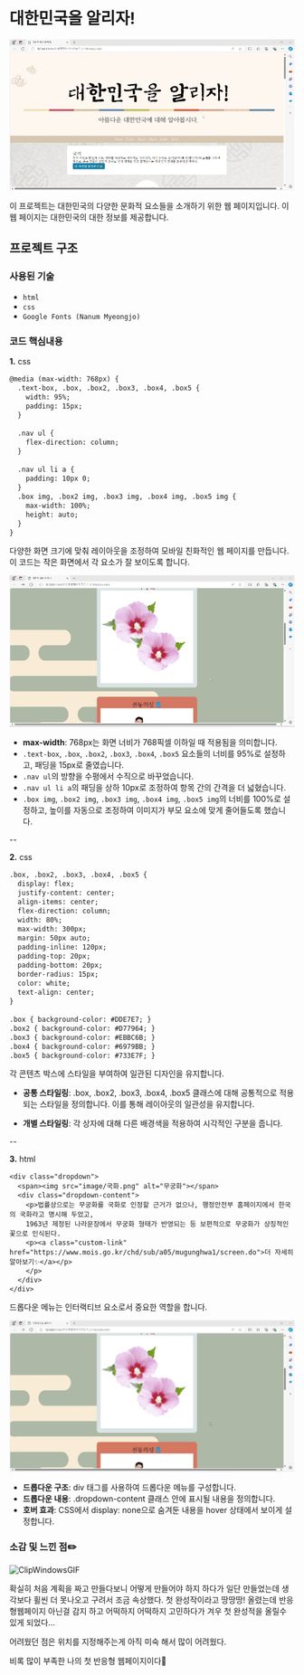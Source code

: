 # 대한민국을 알리자!
![gif(1)](https://github.com/junhee23314/web/blob/main/%EB%B0%98%EC%9D%91%ED%98%95%EC%9B%B9%ED%8E%98%EC%9D%B4%EC%A7%80%EB%A7%8C%EB%93%A4%EA%B8%B0_21106/gif(1).gif)

이 프로젝트는 대한민국의 다양한 문화적 요소들을 소개하기 위한 웹 페이지입니다. 이 웹 페이지는 대한민국의 대한 정보를 제공합니다.

## 프로젝트 구조


### 사용된 기술

- `html`
- `css`
- `Google Fonts (Nanum Myeongjo)`

### 코드 핵심내용

**1.** css
```
@media (max-width: 768px) {
  .text-box, .box, .box2, .box3, .box4, .box5 {
    width: 95%;
    padding: 15px;
  }

  .nav ul {
    flex-direction: column;
  }

  .nav ul li a {
    padding: 10px 0;
  }
  .box img, .box2 img, .box3 img, .box4 img, .box5 img {
    max-width: 100%;
    height: auto;
  }
}

```
다양한 화면 크기에 맞춰 레이아웃을 조정하여 모바일 친화적인 웹 페이지를 만듭니다. 이 코드는 작은 화면에서 각 요소가 잘 보이도록 합니다.

![gif(3)](https://github.com/junhee23314/web/blob/main/%EB%B0%98%EC%9D%91%ED%98%95%EC%9B%B9%ED%8E%98%EC%9D%B4%EC%A7%80%EB%A7%8C%EB%93%A4%EA%B8%B0_21106/gif(3).gif)
- **max-width**: 768px는 화면 너비가 768픽셀 이하일 때 적용됨을 의미합니다.
- `.text-box`, `.box`, `.box2`, `.box3`, `.box4`, `.box5` 요소들의 너비를 95%로 설정하고, 패딩을 15px로 줄였습니다.
- `.nav ul`의 방향을 수평에서 수직으로 바꾸었습니다.
- `.nav ul li a`의 패딩을 상하 10px로 조정하여 항목 간의 간격을 더 넓혔습니다.
- `.box img`, `.box2 img`, `.box3 img`, `.box4 img`, `.box5 img`의 너비를 100%로 설정하고, 높이를 자동으로 조정하여 이미지가 부모 요소에 맞게 줄어들도록 했습니다.

--

**2.** css
```
.box, .box2, .box3, .box4, .box5 {
  display: flex;
  justify-content: center;
  align-items: center;
  flex-direction: column;
  width: 80%;
  max-width: 300px;
  margin: 50px auto;
  padding-inline: 120px;
  padding-top: 20px;
  padding-bottom: 20px;
  border-radius: 15px;
  color: white;
  text-align: center;
}

.box { background-color: #DDE7E7; }
.box2 { background-color: #D77964; }
.box3 { background-color: #EBBC6B; }
.box4 { background-color: #6979BB; }
.box5 { background-color: #733E7F; }

```
각 콘텐츠 박스에 스타일을 부여하여 일관된 디자인을 유지합니다.

- **공통 스타일링**: .box, .box2, .box3, .box4, .box5 클래스에 대해 공통적으로 적용되는 스타일을 정의합니다. 이를 통해 레이아웃의 일관성을 유지합니다.

- **개별 스타일링**: 각 상자에 대해 다른 배경색을 적용하여 시각적인 구분을 줍니다.

--

**3.** html
```
<div class="dropdown">
  <span><img src="image/국화.png" alt="무궁화"></span>
  <div class="dropdown-content">
    <p>법률상으로는 무궁화를 국화로 인정할 근거가 없으나, 행정안전부 홈페이지에서 한국의 국화라고 명시해 두었고,
    1963년 제정된 나라문장에서 무궁화 형태가 반영되는 등 보편적으로 무궁화가 상징적인 꽃으로 인식된다.
    <p><a class="custom-link" href="https://www.mois.go.kr/chd/sub/a05/mugunghwa1/screen.do">더 자세히 알아보기✨</a></p>
    </p>
  </div>
</div>

```
드롭다운 메뉴는 인터랙티브 요소로서 중요한 역할을 합니다.

![gif(4)](https://github.com/junhee23314/web/blob/main/%EB%B0%98%EC%9D%91%ED%98%95%EC%9B%B9%ED%8E%98%EC%9D%B4%EC%A7%80%EB%A7%8C%EB%93%A4%EA%B8%B0_21106/gif(4).gif)
- **드롭다운 구조**: div 태그를 사용하여 드롭다운 메뉴를 구성합니다.
- **드롭다운 내용**: .dropdown-content 클래스 안에 표시될 내용을 정의합니다.
- **호버 효과**: CSS에서 display: none으로 숨겨둔 내용을 hover 상태에서 보이게 설정합니다.


### 소감 및 느낀 점✏️
![ClipWindowsGIF](https://github.com/junhee23314/Let-s-promote-Korea/assets/127848243/8269a124-68b8-44c5-94d6-1b3f103f0c89)

확실히 처음 계획을 짜고 만들다보니 어떻게 만들어야 하지 하다가
일단 만들었는데 생각보다 휠씬 더 못나오고 구려서 조금 속상했다.
첫 완성작이라고 땅땅땅! 올렸는데  반응형웹페이지 아닌걸 감지 하고
어떡하지 어떡하지 고민하다가 겨우 첫 완성적을 올릴수 있게 되었다...

어려웠던 점은 위치를 지정해주는게 아직 미숙 해서 많이 어려웠다.

비록 많이 부족한 나의 첫 반응형 웹페이지이다🫨
